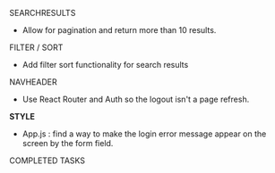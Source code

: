 SEARCHRESULTS
- Allow for pagination and return more than 10 results.

FILTER / SORT
- Add filter sort functionality for search results

NAVHEADER
- Use React Router and Auth so the logout isn't a page refresh.

**STYLE**
- App.js : find a way to make the login error message appear on the screen by the form field.


COMPLETED TASKS
<!-- - Friday, you added a select feature to each book, but not the ability to add a book to selected list. -->
<!-- - Create a method in the backend to show a unique list of books in book serializer, so that MyBooks only shows a duplicate free list of books when you log in. -->
<!-- - Why does search for rat terrier break the program? -->
<!-- LOGIN -->
<!-- - Do you have to worry about clearing the state of the input fields depending on which form you're typing information? Like if you started typing in the new user form, and then changed to the login form, but clicked the new user submit form. You don't want to create a new user when  you meant to log yourself in? -->
<!-- LIST -->
<!-- - change list to props when you take hardcoded information out from state. -->
<!-- SEARCHRESULTS -->
<!-- - Write a function to clean the incoming googlebooks data that will only pass down the fields you want to display in the Book list/book container. -->
<!-- BOOK CONTENT CONTAINER -->
<!-- - there's an error because you're mapping through the array of authors but not giving it a key -->
<!-- - Once you search for a book it needs to go back to my books once you add a book? or something... right now you see search results and that's the only thing you can do... -->
<!-- LIST BUTTON -->
<!-- - Add the Read category eventually to the backend so each user has more than the 2 lists -->
<!-- GOOGLE API ADAPTER -->
<!-- - adapter for fetch book apis and chaNge data to match what you entered -->
<!-- - Also, to convert the data coming back from the db. You don't want the array of authors to be displayed as an array of authors, you want it to be displayed "Esther, Janice, James" NOT "EstherJaniceJames" -->
